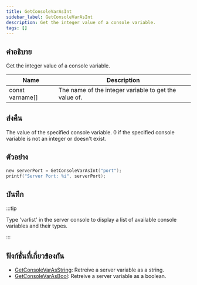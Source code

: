 ```yaml
---
title: GetConsoleVarAsInt
sidebar_label: GetConsoleVarAsInt
description: Get the integer value of a console variable.
tags: []
---
```


## คำอธิบาย

Get the integer value of a console variable.

| Name            | Description                                           |
| --------------- | ----------------------------------------------------- |
| const varname[] | The name of the integer variable to get the value of. |

## ส่งคืน

The value of the specified console variable. 0 if the specified console variable is not an integer or doesn't exist.

## ตัวอย่าง

```c
new serverPort = GetConsoleVarAsInt("port");
printf("Server Port: %i", serverPort);
```

## บันทึก

:::tip

Type 'varlist' in the server console to display a list of available console variables and their types.

:::

## ฟังก์ชั่นที่เกี่ยวข้องกัน

- [GetConsoleVarAsString](GetConsoleVarAsString): Retreive a server variable as a string.
- [GetConsoleVarAsBool](GetConsoleVarAsBool): Retreive a server variable as a boolean.
